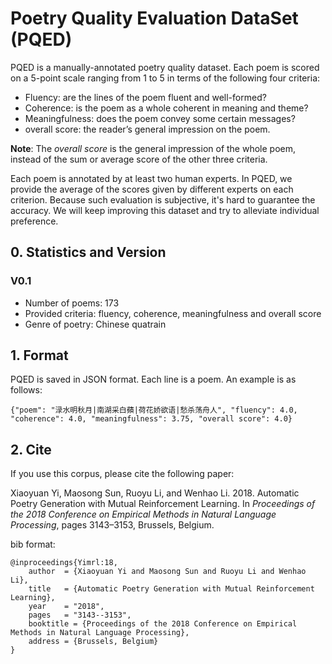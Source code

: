 Poetry Quality Evaluation DataSet (PQED)
==========
PQED is a manually-annotated poetry quality dataset. Each poem is scored on a 5-point scale ranging from 1 to 5 in terms of the following four criteria:

* Fluency: are the lines of the poem fluent and well-formed?
* Coherence: is the poem as a whole coherent in meaning and theme?
* Meaningfulness: does the poem convey some certain messages?
* overall score: the reader’s general impression on the poem.

**Note**: The *overall score* is the general impression of the whole poem, instead of the sum or average score of the other three criteria.

Each poem is annotated by at least two human experts. In PQED, we provide the average of the scores given by different experts on each criterion. Because such evaluation is subjective, it's hard to guarantee the accuracy. We will keep improving this dataset and try to alleviate individual preference.

## 0. Statistics and Version
### V0.1
* Number of poems: 173
* Provided criteria: fluency, coherence, meaningfulness and overall score
* Genre of poetry: Chinese quatrain

## 1. Format
PQED is saved in JSON format. Each line is a poem. An example is as follows:

```
{"poem": "渌水明秋月|南湖采白蘋|荷花娇欲语|愁杀荡舟人", "fluency": 4.0, "coherence": 4.0, "meaningfulness": 3.75, "overall score": 4.0}
```
## 2. Cite
If you use this corpus, please cite the following paper:

Xiaoyuan Yi, Maosong Sun, Ruoyu Li, and Wenhao Li. 2018. Automatic Poetry Generation with Mutual Reinforcement Learning. In *Proceedings of the 2018 Conference on Empirical Methods in Natural Language Processing*, pages 3143–3153, Brussels, Belgium.

bib format:
```
@inproceedings{Yimrl:18,
    author  = {Xiaoyuan Yi and Maosong Sun and Ruoyu Li and Wenhao Li},
    title   = {Automatic Poetry Generation with Mutual Reinforcement Learning},
    year    = "2018",
    pages   = "3143--3153",
    booktitle = {Proceedings of the 2018 Conference on Empirical Methods in Natural Language Processing},
    address = {Brussels, Belgium}  
}
```